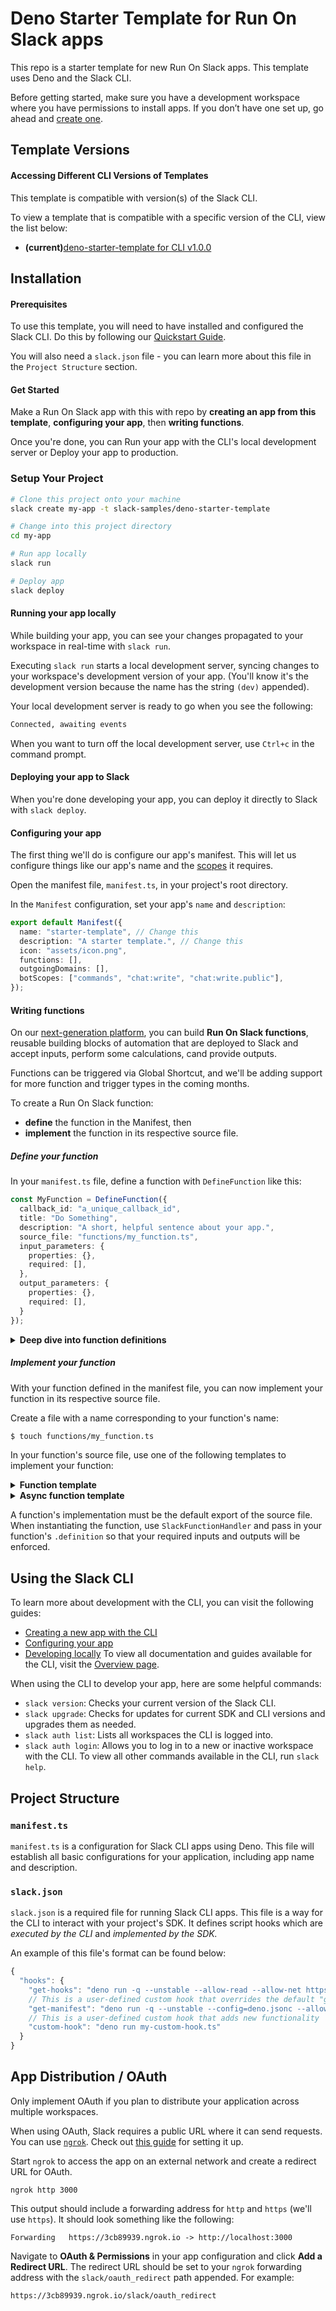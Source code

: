 # Deno Starter Template for Run On Slack apps

This repo is a starter template for new Run On Slack apps. This template uses Deno and the Slack CLI.

Before getting started, make sure you have a development workspace where you have permissions to install apps. If you don’t have one set up, go ahead and [create one](https://slack.com/create).

## Template Versions

#### Accessing Different CLI Versions of Templates
This template is compatible with version(s) of the Slack CLI.

To view a template that is compatible with a specific version of the CLI, view the list below:

- **(current)**[deno-starter-template for CLI v1.0.0](https://github.com/slack-samples/deno-starter-template/tree/main)

## Installation

#### Prerequisites

To use this template, you will need to have installed and configured the Slack CLI. 
Do this by following our [Quickstart Guide](https://api.slack.com/future/quickstart).

You will also need a `slack.json` file - you can learn more about this file in the `Project Structure` section.

#### Get Started

Make a Run On Slack app with this with repo by **creating an app from this template**, **configuring your app**, then **writing functions**. 

Once you're done, you can Run your app with the CLI's local development server or Deploy your app to production.

### Setup Your Project

```zsh
# Clone this project onto your machine
slack create my-app -t slack-samples/deno-starter-template

# Change into this project directory
cd my-app

# Run app locally
slack run

# Deploy app
slack deploy
```

#### Running your app locally

While building your app, you can see your changes propagated to your workspace in real-time with `slack run`.

Executing `slack run` starts a local development server, syncing changes to your workspace's development version of your app. (You'll know it's the development version because the name has the string `(dev)` appended).

Your local development server is ready to go when you see the following:

```zsh
Connected, awaiting events

```

When you want to turn off the local development server, use `Ctrl+c` in the command prompt.

#### Deploying your app to Slack

When you're done developing your app, you can deploy it directly to Slack with `slack deploy`.

#### Configuring your app

The first thing we'll do is configure our app's manifest. This will let us configure things like our app's name and the [scopes](https://api.slack.com/scopes) it requires.

Open the manifest file, `manifest.ts`, in your project's root directory. 

In the `Manifest` configuration, set your app's `name` and `description`:

```ts
export default Manifest({
  name: "starter-template", // Change this
  description: "A starter template.", // Change this
  icon: "assets/icon.png",
  functions: [],
  outgoingDomains: [],
  botScopes: ["commands", "chat:write", "chat:write.public"],
});
```

#### Writing functions

On our [next-generation platform](https://api.slack.com/future), you can build **Run On Slack functions**, reusable building blocks of automation that are deployed to Slack and accept inputs, perform some calculations, cand provide outputs. 

Functions can be triggered via Global Shortcut, and we'll be adding support for more function and trigger types in the coming months.

To create a Run On Slack function:

* **define** the function in the Manifest, then 
* **implement** the function in its respective source file.

##### Define your function

In your `manifest.ts` file, define a function with `DefineFunction` like this:

```ts
const MyFunction = DefineFunction({
  callback_id: "a_unique_callback_id", 
  title: "Do Something",        
  description: "A short, helpful sentence about your app.",
  source_file: "functions/my_function.ts",
  input_parameters: {
    properties: {},
    required: [],
  },
  output_parameters: {
    properties: {},
    required: [],
  }
});
```

<details>
<summary><b>Deep dive into function definitions</b></summary>

Let's look at each property in detail:

* **`callback_id` is a unique string identifier.** This is used internally, 
  and also for raising issues about this function.
* **`title` is how others will see your function.** For example, if you have a 
  Global shortcut function `GetCustomerProfileFunction`, you might set your `callback_id` to be `get_customer_profile_function`.
* **`description` is a succinct summary of what your function does.**
* **`source_file` is where your function is implemented,** relative to the root of
  your project. 
* **`input_parameters` is where you configure your function's inputs.**
* **`output_parameters` is where you configure your function's outputs.**

Both `input_parameters` and `output_parameters` can be an object with further 
sub-properties:
  
* `type` is the type of the input parameter. The supported types are string, boolean, object, and array. Support for more types coming soon.
* `description` is a string description of the input parameter.

Define inputs to and outputs for your functions in the `properties` of `input_parameters` and `output_parameters`, respectively, like this:

```ts
parameterName: {
  type: Schema.type.string, // See more supported types below
  description: "A short description"
}
```

For example, let's say you want to create a function that takes two string inputs, `firstName` and `lastName`, and produces a string output called `fullName`. Your function definition might look something like this:

```js
const GetCustomerFullName = DefineFunction({
  callback_id: "get_customer_full_name", 
  title: "Get Customer Full Name",        
  description: "Given a first and last name, returns the full name.",
  source_file: "functions/get_customer_full_name.ts",
  input_parameters: {
    properties: {
      firstName: {
        type: Schema.types.string,
        description: "The customer's first name"
      },
      lastName: {
        type: Schema.types.string,
        description: "The customer's last name"
      }
    },
    required: []
  },
  output_parameters: {
    properties: {
      fullName: {
        type: Schema.types.string,
        description: "The customer's full name"
      }
    },
    required: []
  }
});
```

If you want to set a property as required, list its name in its respective `required` property.

For example, if you have an input parameter named `customer_id` that you 
want to be required, you can do so like this:

```js
input_parameters: {
  properties: {
    customer_id: {
      type: Schema.types.string,
      description: "The customer's ID"
    }
  },
  required: ["customer_id"]
}
```

</details>

##### Implement your function

With your function defined in the manifest file, you can now implement your function in its respective source file. 

Create a file with a name corresponding to your function's name:

```zsh
$ touch functions/my_function.ts
```

In your function's source file, use one of the following templates to implement your function:

<details>
<summary><b>Function template</b></summary>

```ts
import type { SlackFunctionHandler } from "deno-slack-sdk/types.ts";

// Import your function's definition here
import type { MyFunction } from "../manifest.ts";

// Construct your Slack function handler, using your function's definition 
// to enforce input and output requirements:
const myFunction: SlackFunctionHandler<typeof MyFunction.definition> = (
  { inputs, env },
) => {
  return {
    outputs: {},
  };
};

export default myFunction;
```

</details>

<details>
<summary><b>Async function template</b></summary>

```ts
import type { SlackFunctionHandler } from "deno-slack-sdk/types.ts";

// Import your function's definition here
import type { MyFunction } from "../manifest.ts";

// Construct your Slack function handler, using your function's definition 
// to enforce input and output requirements:
const myFunction: SlackFunctionHandler<typeof MyFunction.definition> = async (
  { inputs, env },
) => {
  return await {
    outputs: {},
  };
};

export default myFunction;
```

</details>

A function's implementation must be the default export of the source file. When instantiating the function, use `SlackFunctionHandler` and pass in your function's `.definition` so that your required inputs and outputs will be 
enforced.

## Using the Slack CLI
To learn more about development with the CLI, you can visit the following guides:
- [Creating a new app with the CLI](https://api.slack.com/future/create)
- [Configuring your app](https://api.slack.com/future/manifest)
- [Developing locally](https://api.slack.com/future/run)
To view all documentation and guides available for the CLI, visit the [Overview page](https://api.slack.com/future/overview).

When using the CLI to develop your app, here are some helpful commands:
- `slack version`: Checks your current version of the Slack CLI.
- `slack upgrade`: Checks for updates for current SDK and CLI versions and upgrades them as needed.
- `slack auth list`: Lists all workspaces the CLI is logged into.
- `slack auth login`: Allows you to log in to a new or inactive workspace with the CLI.
To view all other commands available in the CLI, run `slack help`.

## Project Structure

### `manifest.ts`

`manifest.ts` is a configuration for Slack CLI apps using Deno. This file will establish all basic configurations for your application, including app name and description.

### `slack.json`

`slack.json` is a required file for running Slack CLI apps. This file is a way for the CLI to interact with your project's SDK. It defines script hooks which are *executed by the CLI* and *implemented by the SDK.*

An example of this file's format can be found below:
```js
{
  "hooks": {
    "get-hooks": "deno run -q --unstable --allow-read --allow-net https://deno.land/x/deno_slack_hooks@0.0.4/mod.ts",
    // This is a user-defined custom hook that overrides the default "get-manifest"
    "get-manifest": "deno run -q --unstable --config=deno.jsonc --allow-read --allow-net https://deno.land/x/deno_slack_builder@0.0.8/mod.ts --manifest",
    // This is a user-defined custom hook that adds new functionality
    "custom-hook": "deno run my-custom-hook.ts"
  }
}
```

## App Distribution / OAuth

Only implement OAuth if you plan to distribute your application across multiple workspaces.

When using OAuth, Slack requires a public URL where it can send requests. You can use [`ngrok`](https://ngrok.com/download). Check out [this guide](https://ngrok.com/docs#getting-started-expose) for setting it up.

Start `ngrok` to access the app on an external network and create a redirect URL for OAuth. 

```
ngrok http 3000
```

This output should include a forwarding address for `http` and `https` (we'll use `https`). It should look something like the following:

```
Forwarding   https://3cb89939.ngrok.io -> http://localhost:3000
```

Navigate to **OAuth & Permissions** in your app configuration and click **Add a Redirect URL**. The redirect URL should be set to your `ngrok` forwarding address with the `slack/oauth_redirect` path appended. For example:

```
https://3cb89939.ngrok.io/slack/oauth_redirect
```